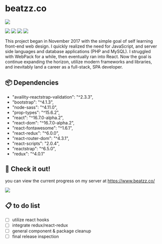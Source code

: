 # beatzz.co

![](https://github.com/elsheepo/beatzz.co/blob/master/src/img/blacksheep.png?raw=true)

![](https://img.shields.io/github/stars/elsheepo/beatzz.co.svg) ![](https://img.shields.io/github/forks/elsheepo/beatzz.co.svg) ![](https://img.shields.io/github/tag/elsheepo/beatzz.co.svg) ![](https://img.shields.io/github/issues/elsheepo/beatzz.co.svg)

This project began in November 2017 with the simple goal of self learning front-end web design. I quickly realized the need for JavaScript, and server side languages and database applications (PHP and MySQL). I struggled with WebPack for a while, then eventually ran into React. Now the goal is continue expanding the horizon, utilize modern frameworks and libraries, and inevitably land a career as a full-stack, SPA developer.

## :package: Dependencies

- "availity-reactstrap-validation": "^2.3.3",
- "bootstrap": "^4.1.3",
- "node-sass": "^4.11.0",
- "prop-types": "^15.6.2",
- "react": "^16.7.0-alpha.2",
- "react-dom": "^16.7.0-alpha.2",
- "react-fontawesome": "^1.6.1",
- "react-redux": "^6.0.0",
- "react-router-dom": "^4.3.1",
- "react-scripts": "2.0.4",
- "reactstrap": "^6.5.0",
- "redux": "^4.0.1"

## :eyes: Check it out!

you can view the current progress on my server at https://www.beatzz.co/

![](https://github.com/elsheepo/beatzz.co/blob/master/src/img/Capture.PNG?raw=true)

## :clipboard: to do list

- [ ] utilize react hooks
- [ ] integrate redux/react-redux
- [ ] general component & package cleanup
- [ ] final release inspection
